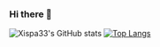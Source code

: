 ### Hi there 👋

<!--
**Xispa33/Xispa33** is a ✨ _special_ ✨ repository because its `README.md` (this file) appears on your GitHub profile.

Here are some ideas to get you started:

- 🔭 I’m currently working on ...
- 🌱 I’m currently learning ...
- 👯 I’m looking to collaborate on ...
- 🤔 I’m looking for help with ...
- 💬 Ask me about ...
- 📫 How to reach me: ...
- 😄 Pronouns: ...
- ⚡ Fun fact: ...
-->

![Xispa33's GitHub stats](https://github-readme-stats.vercel.app/api?username=Xispa33&hide=contribs,prs)
[![Top Langs](https://github-readme-stats.vercel.app/api/top-langs/?username=Xispa33&layout=compact)](https://github.com/anuraghazra/github-readme-stats)
